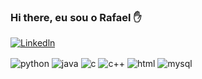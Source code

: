 ### Hi there, eu  sou o Rafael 	✋

[![Linkedln](https://img.shields.io/badge/LinkedIn-0077B5?style=for-the-badge&logo=linkedin&logoColor=white)](https://www.linkedin.com/in/rafael-freitas44/)
<div style="display: inline_block">
  <img align="center" alt="python" src=https://img.shields.io/badge/Python-3776AB?style=for-the-badge&logo=python&logoColor=white" />
<img align="center" alt="java" src=https://img.shields.io/badge/Java-ED8B00?style=for-the-badge&logo=openjdk&logoColor=white" />
<img align="center" alt="c" src=https://img.shields.io/badge/C-00599C?style=for-the-badge&logo=c&logoColor=white" />
<img align="center" alt="c++" src=https://img.shields.io/badge/C%2B%2B-00599C?style=for-the-badge&logo=c%2B%2B&logoColor=white" />
<img align="center" alt="html" src=https://img.shields.io/badge/HTML-239120?style=for-the-badge&logo=html5&logoColor=white" />
<img align="center" alt="mysql" src=https://img.shields.io/badge/MySQL-00000F?style=for-the-badge&logo=mysql&logoColor=white" />
</div><br/>
